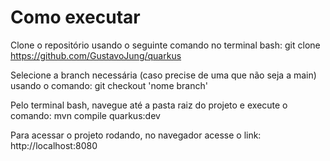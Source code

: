 # Como executar
Clone o repositório usando o seguinte comando no terminal bash: git clone https://github.com/GustavoJung/quarkus

Selecione a branch necessária (caso precise de uma que não seja a main) usando o comando: git checkout 'nome branch'

Pelo terminal bash, navegue até a pasta raiz do projeto e execute o comando: mvn compile quarkus:dev

Para acessar o projeto rodando, no navegador acesse o link: http://localhost:8080